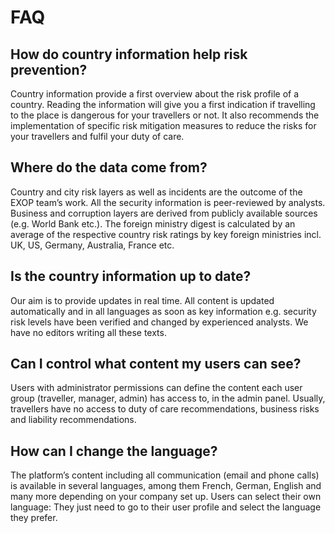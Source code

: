 # FAQ

## How do country information help risk prevention?

Country information provide a first overview about the risk profile of a country. Reading the information will give you a first indication if travelling to the place is dangerous for your travellers or not. It also recommends the implementation of specific risk mitigation measures to reduce the risks for your travellers and fulfil your duty of care.

## Where do the data come from?

Country and city risk layers as well as incidents are the outcome of the EXOP team’s work. All the security information is peer-reviewed by analysts. Business and corruption layers are derived from publicly available sources \(e.g. World Bank etc.\). The foreign ministry digest is calculated by an average of the respective country risk ratings by key foreign ministries incl. UK, US, Germany, Australia, France etc.

## Is the country information up to date?

Our aim is to provide updates in real time. All content is updated automatically and in all languages as soon as key information e.g. security risk levels have been verified and changed by experienced analysts. We have no editors writing all these texts.

## Can I control what content my users can see?

Users with administrator permissions can define the content each user group \(traveller, manager, admin\) has access to, in the admin panel. Usually, travellers have no access to duty of care recommendations, business risks and liability recommendations.

## How can I change the language?

The platform’s content including all communication \(email and phone calls\) is available in several languages, among them French, German, English and many more depending on your company set up. Users can select their own language: They just need to go to their user profile and select the language they prefer.



